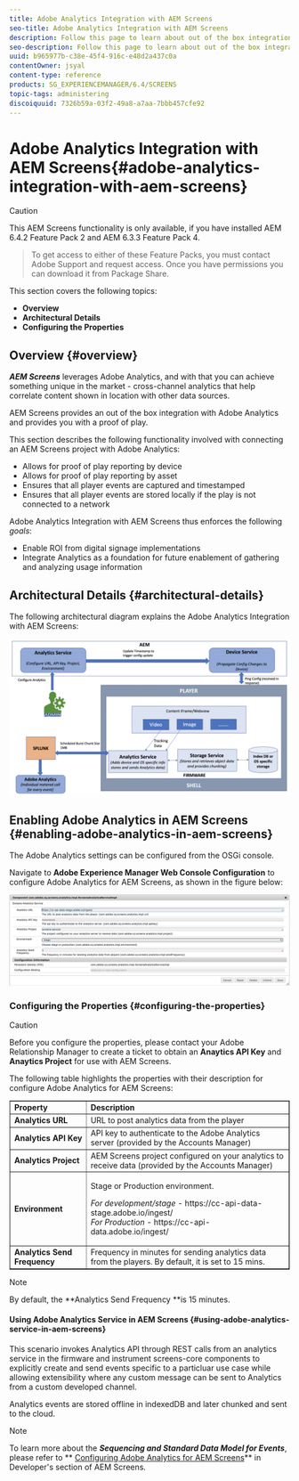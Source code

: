 ```yaml
---
title: Adobe Analytics Integration with AEM Screens
seo-title: Adobe Analytics Integration with AEM Screens
description: Follow this page to learn about out of the box integration of AEM Screens with Adobe Analytics and provides you with a proof of play.
seo-description: Follow this page to learn about out of the box integration of AEM Screens with Adobe Analytics and provides you with a proof of play.
uuid: b965977b-c38e-45f4-916c-e48d2a437c0a
contentOwner: jsyal
content-type: reference
products: SG_EXPERIENCEMANAGER/6.4/SCREENS
topic-tags: administering
discoiquuid: 7326b59a-03f2-49a8-a7aa-7bbb457cfe92
---
```


# Adobe Analytics Integration with AEM Screens{#adobe-analytics-integration-with-aem-screens}

>[!CAUTION]
>
>This AEM Screens functionality is only available, if you have installed AEM 6.4.2 Feature Pack 2 and AEM 6.3.3 Feature Pack 4.  

>
>To get access to either of these Feature Packs, you must contact Adobe Support and request access. Once you have permissions you can download it from Package Share.

This section covers the following topics:

* **Overview**
* **Architectural Details**
* **Configuring the Properties**

## Overview {#overview}

***AEM Screens*** leverages Adobe Analytics, and with that you can achieve something unique in the market - cross-channel analytics that help correlate content shown in location with other data sources.

AEM Screens provides an out of the box integration with Adobe Analytics and provides you with a proof of play.

This section describes the following functionality involved with connecting an AEM Screens project with Adobe Analytics:

* Allows for proof of play reporting by device
* Allows for proof of play reporting by asset
* Ensures that all player events are captured and timestamped
* Ensures that all player events are stored locally if the play is not connected to a network

Adobe Analytics Integration with AEM Screens thus enforces the following *goals*:

* Enable ROI from digital signage implementations
* Integrate Analytics as a foundation for future enablement of gathering and analyzing usage information

## Architectural Details {#architectural-details}

The following architectural diagram explains the Adobe Analytics Integration with AEM Screens:

![](assets/screen_shot_2018-09-12at85611am.png)

## Enabling Adobe Analytics in AEM Screens {#enabling-adobe-analytics-in-aem-screens}

The Adobe Analytics settings can be configured from the OSGi console.

Navigate to **Adobe Experience Manager Web Console Configuration** to configure Adobe Analytics for AEM Screens, as shown in the figure below:

![](assets/screen_shot_2018-09-04at25550pm.png)

### Configuring the Properties {#configuring-the-properties}

>[!CAUTION]
>
>Before you configure the properties, please contact your Adobe Relationship Manager to create a ticket to obtain an **Anaytics API Key** and **Anaytics Project** for use with AEM Screens.

The following table highlights the properties with their description for configure Adobe Analytics for AEM Screens:

<table border="1" cellpadding="1" cellspacing="0" width="100%"> 
 <tbody>
  <tr>
   <td><strong>Property</strong></td> 
   <td><strong>Description</strong></td> 
  </tr>
  <tr>
   <td><strong>Analytics URL</strong></td> 
   <td>URL to post analytics data from the player<br /> </td> 
  </tr>
  <tr>
   <td><strong>Analytics API Key</strong></td> 
   <td>API key to authenticate to the Adobe Analytics server (provided by the Accounts Manager)</td> 
  </tr>
  <tr>
   <td><strong>Analytics Project</strong></td> 
   <td>AEM Screens project configured on your analytics to receive data (provided by the Accounts Manager)</td> 
  </tr>
  <tr>
   <td><strong>Environment</strong></td> 
   <td><p>Stage or Production environment.</p> <p><em>For development/stage</em> - https://cc-api-data-stage.adobe.io/ingest/<br /> <em>For Production</em> - https://cc-api-data.adobe.io/ingest/</p> </td> 
  </tr>
  <tr>
   <td><strong>Analytics Send Frequency</strong></td> 
   <td>Frequency in minutes for sending analytics data from the players. By default, it is set to 15 mins.</td> 
  </tr>
 </tbody>
</table>

>[!NOTE]
>
>By default, the **Analytics Send Frequency **is 15 minutes.

#### Using Adobe Analytics Service in AEM Screens {#using-adobe-analytics-service-in-aem-screens}

This scenario invokes Analytics API through REST calls from an analytics service in the firmware and instrument screens-core components to explicitly create and send events specific to a particluar use case while allowing extensibility where any custom message can be sent to Analytics from a custom developed channel.

Analytics events are stored offline in indexedDB and later chunked and sent to the cloud.

>[!NOTE]
>
>To learn more about the ***Sequencing ***and*** Standard Data Model for Events***, please refer to ** [Configuring Adobe Analytics for AEM Screens](../../screens/using/configuring-adobe-analytics-aem-screens.md)** in Developer's section of AEM Screens.


